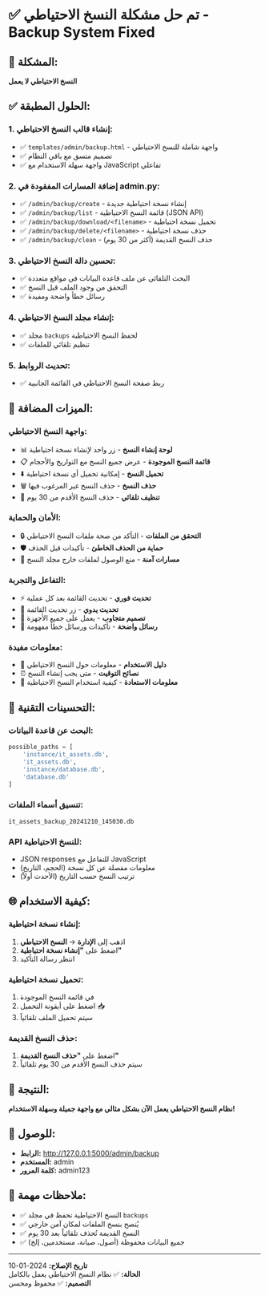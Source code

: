 # ✅ تم حل مشكلة النسخ الاحتياطي - Backup System Fixed

## 🔧 المشكلة:
**النسخ الاحتياطي لا يعمل**

## ✅ الحلول المطبقة:

### 1. **إنشاء قالب النسخ الاحتياطي:**
- ✅ `templates/admin/backup.html` - واجهة شاملة للنسخ الاحتياطي
- ✅ تصميم متسق مع باقي النظام
- ✅ واجهة سهلة الاستخدام مع JavaScript تفاعلي

### 2. **إضافة المسارات المفقودة في admin.py:**
- ✅ `/admin/backup/create` - إنشاء نسخة احتياطية جديدة
- ✅ `/admin/backup/list` - قائمة النسخ الاحتياطية (JSON API)
- ✅ `/admin/backup/download/<filename>` - تحميل نسخة احتياطية
- ✅ `/admin/backup/delete/<filename>` - حذف نسخة احتياطية
- ✅ `/admin/backup/clean` - حذف النسخ القديمة (أكثر من 30 يوم)

### 3. **تحسين دالة النسخ الاحتياطي:**
- ✅ البحث التلقائي عن ملف قاعدة البيانات في مواقع متعددة
- ✅ التحقق من وجود الملف قبل النسخ
- ✅ رسائل خطأ واضحة ومفيدة

### 4. **إنشاء مجلد النسخ الاحتياطي:**
- ✅ مجلد `backups` لحفظ النسخ الاحتياطية
- ✅ تنظيم تلقائي للملفات

### 5. **تحديث الروابط:**
- ✅ ربط صفحة النسخ الاحتياطي في القائمة الجانبية

## 🎨 الميزات المضافة:

### واجهة النسخ الاحتياطي:
- 📊 **لوحة إنشاء النسخ** - زر واحد لإنشاء نسخة احتياطية
- 📋 **قائمة النسخ الموجودة** - عرض جميع النسخ مع التواريخ والأحجام
- ⬇️ **تحميل النسخ** - إمكانية تحميل أي نسخة احتياطية
- 🗑️ **حذف النسخ** - حذف النسخ غير المرغوب فيها
- 🧹 **تنظيف تلقائي** - حذف النسخ الأقدم من 30 يوم

### الأمان والحماية:
- 🔒 **التحقق من الملفات** - التأكد من صحة ملفات النسخ الاحتياطي
- 🛡️ **حماية من الحذف الخاطئ** - تأكيدات قبل الحذف
- 📁 **مسارات آمنة** - منع الوصول لملفات خارج مجلد النسخ

### التفاعل والتجربة:
- ⚡ **تحديث فوري** - تحديث القائمة بعد كل عملية
- 🔄 **تحديث يدوي** - زر تحديث القائمة
- 📱 **تصميم متجاوب** - يعمل على جميع الأجهزة
- 🎯 **رسائل واضحة** - تأكيدات ورسائل خطأ مفهومة

### معلومات مفيدة:
- 📖 **دليل الاستخدام** - معلومات حول النسخ الاحتياطي
- ⏰ **نصائح التوقيت** - متى يجب إنشاء النسخ
- 🔧 **معلومات الاستعادة** - كيفية استخدام النسخ الاحتياطية

## 🔧 التحسينات التقنية:

### البحث عن قاعدة البيانات:
```python
possible_paths = [
    'instance/it_assets.db',
    'it_assets.db', 
    'instance/database.db',
    'database.db'
]
```

### تنسيق أسماء الملفات:
```
it_assets_backup_20241210_145030.db
```

### API للنسخ الاحتياطية:
- JSON responses للتفاعل مع JavaScript
- معلومات مفصلة عن كل نسخة (الحجم، التاريخ)
- ترتيب النسخ حسب التاريخ (الأحدث أولاً)

## 🌐 كيفية الاستخدام:

### إنشاء نسخة احتياطية:
1. اذهب إلى **الإدارة** → **النسخ الاحتياطي**
2. اضغط على **"إنشاء نسخة احتياطية"**
3. انتظر رسالة التأكيد

### تحميل نسخة احتياطية:
1. في قائمة النسخ الموجودة
2. اضغط على أيقونة التحميل 📥
3. سيتم تحميل الملف تلقائياً

### حذف النسخ القديمة:
1. اضغط على **"حذف النسخ القديمة"**
2. سيتم حذف النسخ الأقدم من 30 يوم تلقائياً

## 🎯 النتيجة:
**نظام النسخ الاحتياطي يعمل الآن بشكل مثالي مع واجهة جميلة وسهلة الاستخدام!**

## 🔗 للوصول:
- **الرابط:** http://127.0.0.1:5000/admin/backup
- **المستخدم:** admin
- **كلمة المرور:** admin123

## 📝 ملاحظات مهمة:
- ✅ النسخ الاحتياطية تحفظ في مجلد `backups`
- ✅ يُنصح بنسخ الملفات لمكان آمن خارجي
- ✅ النسخ القديمة تُحذف تلقائياً بعد 30 يوم
- ✅ جميع البيانات محفوظة (أصول، صيانة، مستخدمين، إلخ)

---
**تاريخ الإصلاح:** 2024-01-10  
**الحالة:** ✅ نظام النسخ الاحتياطي يعمل بالكامل  
**التصميم:** ✅ محفوظ ومحسن